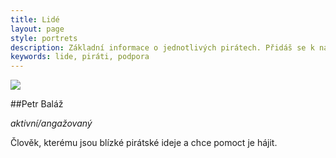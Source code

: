 ```yaml
---
title: Lidé
layout: page
style: portrets
description: Základní informace o jednotlivých pirátech. Přidáš se k nám?
keywords: lide, piráti, podpora
---
```

<img src="http://www.imgup.cz/images/2015/07/10/moje2014.jpg" border="0">

##Petr Baláž

*aktivní/angažovaný*

Člověk, kterému jsou blízké pirátské ideje a chce pomoct je hájit.
<i class="fa fa-thumbs-o-up"></i>